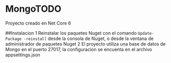 # MongoTODO
Proyecto creado en Net Core 6

##Instalacion
1 Reinstalar los paquetes Nuget con el comando `Update-Package -reinstall` desde la consola de Nuget, o desde la ventana de administrador de paquetes Nuget
2 El proyecto utiliza una base de datos de Mongo en el puerto 27017, la configuracion se encuenta en el archivo appsettings.json